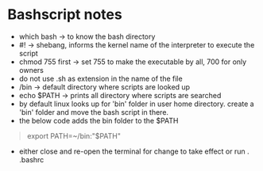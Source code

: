 # Bashscript notes

- which bash -> to know the bash directory
- #! -> shebang, informs the kernel name of the interpreter to execute the script
- chmod 755 first -> set 755 to make the executable by all, 700 for only owners
- do not use .sh as extension in the name of the file
- /bin -> default directory where scripts are looked up
- echo $PATH -> prints all directory where scripts are searched
- by default linux looks up for 'bin' folder in user home directory. create a 'bin' folder and move the bash script in there.
- the below code adds the bin folder to the $PATH
> export PATH=~/bin:"$PATH"
- either close and re-open the terminal for change to take effect or run . .bashrc

